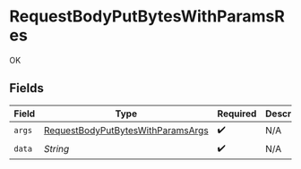 # RequestBodyPutBytesWithParamsRes

OK


## Fields

| Field                                                                                             | Type                                                                                              | Required                                                                                          | Description                                                                                       |
| ------------------------------------------------------------------------------------------------- | ------------------------------------------------------------------------------------------------- | ------------------------------------------------------------------------------------------------- | ------------------------------------------------------------------------------------------------- |
| `args`                                                                                            | [RequestBodyPutBytesWithParamsArgs](../../models/operations/RequestBodyPutBytesWithParamsArgs.md) | :heavy_check_mark:                                                                                | N/A                                                                                               |
| `data`                                                                                            | *String*                                                                                          | :heavy_check_mark:                                                                                | N/A                                                                                               |